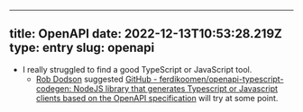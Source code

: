 
---
title: OpenAPI 
date: 2022-12-13T10:53:28.219Z
type: entry
slug: openapi
---
* I really struggled to find a good TypeScript or JavaScript tool.
  * [Rob Dodson](../../entry/rob-dodson) suggested [GitHub - ferdikoomen/openapi-typescript-codegen: NodeJS library that generates Typescript or Javascript clients based on the OpenAPI specification](https://github.com/ferdikoomen/openapi-typescript-codegen) will try at some point.

